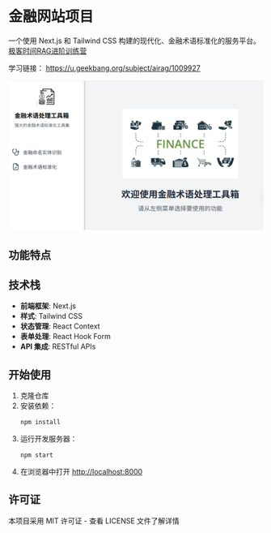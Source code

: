 # 金融网站项目

一个使用 Next.js 和 Tailwind CSS 构建的现代化、金融术语标准化的服务平台。 
<a href="https://u.geekbang.org/subject/airag/1009927"> 极客时间RAG进阶训练营</a>

学习链接： https://u.geekbang.org/subject/airag/1009927 



![金融网站首页](frontend/public/images/website.png)


## 功能特点



## 技术栈

- **前端框架**: Next.js
- **样式**: Tailwind CSS
- **状态管理**: React Context
- **表单处理**: React Hook Form
- **API 集成**: RESTful APIs

## 开始使用

1. 克隆仓库
2. 安装依赖：
   ```bash
   npm install
   ```
3. 运行开发服务器：
   ```bash
   npm start
   ```
4. 在浏览器中打开 [http://localhost:8000](http://localhost:8000)

## 许可证

本项目采用 MIT 许可证 - 查看 LICENSE 文件了解详情